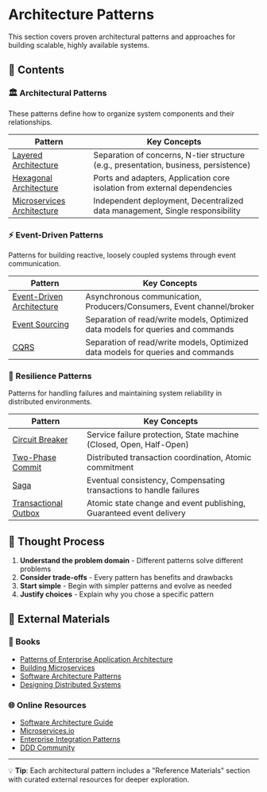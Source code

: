 # Architecture Patterns

This section covers proven architectural patterns and approaches for building scalable, highly available systems.

## 📖 Contents

### 🏛️ Architectural Patterns

These patterns define how to organize system components and their relationships.

| Pattern                                                          | Key Concepts                                                                         |
|------------------------------------------------------------------|--------------------------------------------------------------------------------------|
| [Layered Architecture](./01-layered-architecture.md)             | Separation of concerns, N-tier structure (e.g., presentation, business, persistence) |
| [Hexagonal Architecture](./02-hexagonal-architecture.md)         | Ports and adapters, Application core isolation from external dependencies            |
| [Microservices Architecture](./03-microservices-architecture.md) | Independent deployment, Decentralized data management, Single responsibility         |

### ⚡ Event-Driven Patterns

Patterns for building reactive, loosely coupled systems through event communication.

| Pattern                                                        | Key Concepts                                                                    |
|----------------------------------------------------------------|---------------------------------------------------------------------------------|
| [Event-Driven Architecture](./04-event-driven-architecture.md) | Asynchronous communication, Producers/Consumers, Event channel/broker           |
| [Event Sourcing](./09-event-sourcing.md)                       | Separation of read/write models, Optimized data models for queries and commands |
| [CQRS](./10-cqrs.md)                                           | Separation of read/write models, Optimized data models for queries and commands |

### 💪 Resilience Patterns

Patterns for handling failures and maintaining system reliability in distributed environments.

| Pattern                                              | Key Concepts                                                        |
|------------------------------------------------------|---------------------------------------------------------------------|
| [Circuit Breaker](./08-circuit-breaker.md)           | Service failure protection, State machine (Closed, Open, Half-Open) |
| [Two-Phase Commit](./05-two-phase-commit.md)         | Distributed transaction coordination, Atomic commitment             |
| [Saga](./06-saga.md)                                 | Eventual consistency, Compensating transactions to handle failures  |
| [Transactional Outbox](./07-transactional-outbox.md) | Atomic state change and event publishing, Guaranteed event delivery |

## 📝 Thought Process

1. **Understand the problem domain** - Different patterns solve different problems
2. **Consider trade-offs** - Every pattern has benefits and drawbacks
3. **Start simple** - Begin with simpler patterns and evolve as needed
4. **Justify choices** - Explain why you chose a specific pattern

## 🧵 External Materials

### 📕 Books

- [Patterns of Enterprise Application Architecture](https://martinfowler.com/books/eaa.html)
- [Building Microservices](https://samnewman.io/books/building_microservices/)
- [Software Architecture Patterns](https://www.oreilly.com/library/view/software-architecture-patterns/9781491971437/)
- [Designing Distributed Systems](https://www.oreilly.com/library/view/designing-distributed-systems/9781098156343/)

### 🌐 Online Resources

- [Software Architecture Guide](https://martinfowler.com/architecture/)
- [Microservices.io](https://microservices.io/)
- [Enterprise Integration Patterns](https://www.enterpriseintegrationpatterns.com/)
- [DDD Community](https://github.com/ddd-crew)

---

💡 **Tip**: Each architectural pattern includes a "Reference Materials" section with curated external resources for deeper exploration.
